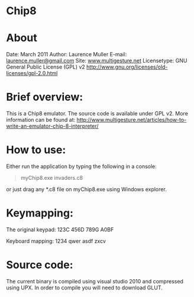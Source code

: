 # Chip8
About
================

Date: March 2011
Author: Laurence Muller
E-mail: laurence.muller@gmail.com
Site: www.multigesture.net
Licensetype: GNU General Public License (GPL) v2
http://www.gnu.org/licenses/old-licenses/gpl-2.0.html

Brief overview:
===============

This is a Chip8 emulator. The source code is available under GPL v2. More information can be found at:
http://www.multigesture.net/articles/how-to-write-an-emulator-chip-8-interpreter/

How to use:
===========

Either run the application by typing the following in a console:

> myChip8.exe invaders.c8

or just drag any *.c8 file on myChip8.exe using Windows explorer.

Keymapping:
===========

The original keypad:
123C
456D
789G
A0BF

Keyboard mapping:
1234
qwer
asdf
zxcv

Source code:
============

The current binary is compiled using visual studio 2010 and compressed using UPX. In order to compile you will need to download GLUT.
